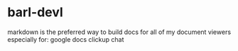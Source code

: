 # barl-devl
markdown is the preferred way to build docs
for all of my document viewers
especially for:
google docs
clickup
chat
